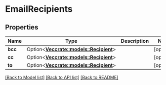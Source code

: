 # EmailRecipients

## Properties

| Name    | Type                                                   | Description | Notes      |
| ------- | ------------------------------------------------------ | ----------- | ---------- |
| **bcc** | Option<[**Vec<crate::models::Recipient>**](Recipient)> |             | [optional] |
| **cc**  | Option<[**Vec<crate::models::Recipient>**](Recipient)> |             | [optional] |
| **to**  | Option<[**Vec<crate::models::Recipient>**](Recipient)> |             | [optional] |

[[Back to Model list]](../README#documentation-for-models) [[Back to API list]](../README#documentation-for-api-endpoints) [[Back to README]](../README)
